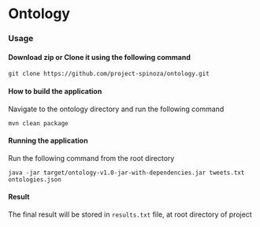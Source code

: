 # Ontology

### Usage

#### Download zip or Clone it using the following command

`git clone https://github.com/project-spinoza/ontology.git`
#### How to build the application

Navigate to the ontology directory and run the following command

`mvn clean package`
#### Running the application
Run the following command from the root directory

`java -jar target/ontology-v1.0-jar-with-dependencies.jar tweets.txt ontologies.json`

#### Result
The final result will be stored in `results.txt` file, at root directory of project 



